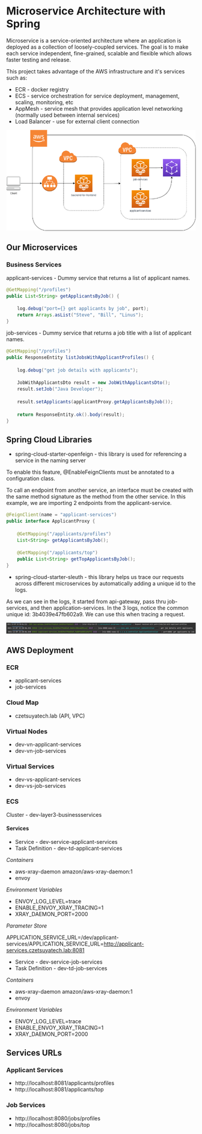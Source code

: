 # Microservice Architecture with Spring

Microservice is a service-oriented architecture where an application is deployed as a collection of loosely-coupled 
services. The goal is to make each service independent, fine-grained, scalable and flexible which allows faster 
testing and release.

This project takes advantage of the AWS infrastructure and it's services such as:
 - ECR - docker registry
 - ECS - service orchestration for service deployment, management, scaling, monitoring, etc
 - AppMesh - service mesh that provides application level networking (normally used between internal services)
 - Load Balancer - use for external client connection

![Microservice Architecture with Spring](./docs/architecture.png)

## Our Microservices

### Business Services

applicant-services - Dummy service that returns a list of applicant names.

```java
@GetMapping("/profiles")
public List<String> getApplicantsByJob() {
 
    log.debug("port={} get applicants by job", port);
    return Arrays.asList("Steve", "Bill", "Linus");
}
```

job-services - Dummy service that returns a job title with a list of applicant names.

```java
@GetMapping("/profiles")
public ResponseEntity listJobsWithApplicantProfiles() {
 
    log.debug("get job details with applicants");
 
    JobWithApplicantsDto result = new JobWithApplicantsDto();
    result.setJob("Java Developer");
 
    result.setApplicants(applicantProxy.getApplicantsByJob());
 
    return ResponseEntity.ok().body(result);
}
```

## Spring Cloud Libraries

- spring-cloud-starter-openfeign - this library is used for referencing a service in the naming server

To enable this feature, @EnableFeignClients must be annotated to a configuration class.

To call an endpoint from another service, an interface must be created with the same method signature as the method from the other service. In this example, we are importing 2 endpoints from the applicant-service.

```java
@FeignClient(name = "applicant-services")
public interface ApplicantProxy {
 
    @GetMapping("/applicants/profiles")
    List<String> getApplicantsByJob();
 
    @GetMapping("/applicants/top")
    public List<String> getTopApplicantsByJob();
}
```

- spring-cloud-starter-sleuth - this library helps us trace our requests across different microservices by 
automatically adding a unique id to the logs.

As we can see in the logs, it started from api-gateway, pass thru job-services, and then application-services. In the 3 logs, notice the common unique id: 3b4039e47fb602a9. We can use this when tracing a request.

![Log trace](./docs/log_trace.jpg)

## AWS Deployment

### ECR

- applicant-services
- job-services

### Cloud Map

- czetsuyatech.lab (API, VPC)

### Virtual Nodes

- dev-vn-applicant-services
- dev-vn-job-services

### Virtual Services

- dev-vs-applicant-services
- dev-vs-job-services

### ECS

Cluster - dev-layer3-businessservices

#### Services

- Service - dev-service-applicant-services
- Task Definition - dev-td-applicant-services

*Containers*
- aws-xray-daemon	amazon/aws-xray-daemon:1
- envoy

*Environment Variables*

- ENVOY_LOG_LEVEL=trace
- ENABLE_ENVOY_XRAY_TRACING=1
- XRAY_DAEMON_PORT=2000

*Parameter Store*

APPLICATION_SERVICE_URL=/dev/applicant-services/APPLICATION_SERVICE_URL=http://applicant-services.czetsuyatech.lab:8081

- Service - dev-service-job-services
- Task Definition - dev-td-job-services

*Containers*
- aws-xray-daemon	amazon/aws-xray-daemon:1
- envoy

*Environment Variables*

- ENVOY_LOG_LEVEL=trace
- ENABLE_ENVOY_XRAY_TRACING=1
- XRAY_DAEMON_PORT=2000

## Services URLs

### Applicant Services
- http://localhost:8081/applicants/profiles
- http://localhost:8081/applicants/top

### Job Services
- http://localhost:8080/jobs/profiles
- http://localhost:8080/jobs/top